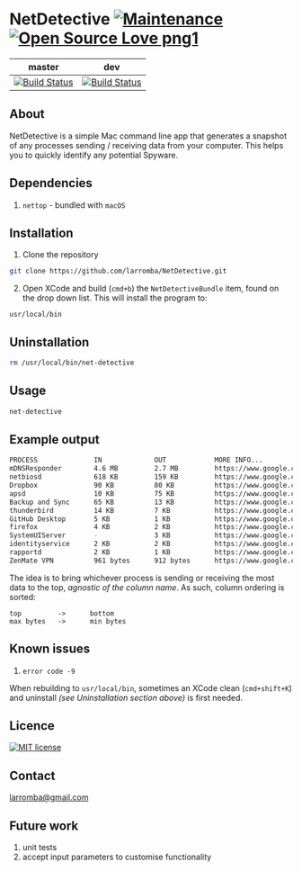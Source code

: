 # NetDetective [![Maintenance](https://img.shields.io/badge/Maintained%3F-yes-green.svg)](https://GitHub.com/Naereen/StrapDown.js/graphs/commit-activity) [![Open Source Love png1](https://badges.frapsoft.com/os/v1/open-source.png?v=103)](https://github.com/ellerbrock/open-source-badges/)

| master  | dev |
| ------------- | ------------- |
| [![Build Status](https://travis-ci.com/larromba/NetDetective.svg?branch=master)](https://travis-ci.com/larromba/NetDetective) | [![Build Status](https://travis-ci.com/larromba/NetDetective.svg?branch=dev)](https://travis-ci.com/larromba/NetDetective) |

## About

NetDetective is a simple Mac command line app that generates a snapshot of any processes sending / receiving data from your computer. This helps you to quickly identify any potential Spyware.

## Dependencies

1. `nettop` - bundled with `macOS`

## Installation

1. Clone the repository

```bash
git clone https://github.com/larromba/NetDetective.git
```

2. Open XCode and build (`cmd+b`) the `NetDetectiveBundle` item, found on the drop down list. This will install the program to: 

```
usr/local/bin
```

## Uninstallation

```bash
rm /usr/local/bin/net-detective
```

## Usage

```bash
net-detective
```

## Example output

```bash
PROCESS              IN             OUT            MORE INFO...
mDNSResponder        4.6 MB         2.7 MB         https://www.google.com/search?q=what+is+mDNSResponder
netbiosd             618 KB         159 KB         https://www.google.com/search?q=what+is+netbiosd
Dropbox              90 KB          80 KB          https://www.google.com/search?q=what+is+Dropbox
apsd                 10 KB          75 KB          https://www.google.com/search?q=what+is+apsd
Backup and Sync      65 KB          13 KB          https://www.google.com/search?q=what+is+Backup and Sync
thunderbird          14 KB          7 KB           https://www.google.com/search?q=what+is+thunderbird
GitHub Desktop       5 KB           1 KB           https://www.google.com/search?q=what+is+GitHub Desktop
firefox              4 KB           2 KB           https://www.google.com/search?q=what+is+firefox
SystemUIServer       -              3 KB           https://www.google.com/search?q=what+is+SystemUIServer
identityservice      2 KB           2 KB           https://www.google.com/search?q=what+is+identityservice
rapportd             2 KB           1 KB           https://www.google.com/search?q=what+is+rapportd
ZenMate VPN          961 bytes      912 bytes      https://www.google.com/search?q=what+is+ZenMate VPN
```

The idea is to bring whichever process is sending or receiving the most data to the top, *agnostic of the column name*. As such, column ordering is sorted: 

```
top         ->      bottom
max bytes   ->      min bytes
```

## Known issues

1. `error code -9`

When rebuilding to `usr/local/bin`, sometimes an XCode clean (`cmd+shift+K`) and uninstall *(see Uninstallation section above)* is first needed.

## Licence
[![MIT license](https://img.shields.io/badge/License-MIT-blue.svg)](https://lbesson.mit-license.org/)

## Contact
larromba@gmail.com

## Future work
1. unit tests
2. accept input parameters to customise functionality
